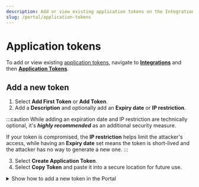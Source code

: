```yaml
---
description: Add or view existing application tokens on the Integrations page of the emnify Portal
slug: /portal/application-tokens
---
```


# Application tokens

<!-- markdownlint-disable MD029 -->

To add or view existing [application tokens](/glossary#application-tokens), navigate to [**Integrations**](https://portal.emnify.com/integrations) and then [**Application Tokens**](https://portal.emnify.com/integrations#application-tokens).

## Add a new token

1. Select **Add First Token** or **Add Token**.
2. Add a **Description** and optionally add an **Expiry date** or **IP restriction**.

:::caution
While adding an expiration date and IP restriction are technically optional, it's **_highly recommended_** as an additional security measure.

If your token is compromised, the **IP restriction** helps limit the attacker's access, while having an **Expiry date** set means the token is short-lived and the attacker has no way to generate a new one.
:::

3. Select **Create Application Token**.
4. Select **Copy Token** and paste it into a secure location for future use.

<details className="custom-details-troubleshooting">
  <summary>Show how to add a new token in the Portal</summary>

  Collapse the following sections or go to **Application Tokens**.  
  <img
    src={require('./assets/integrations-application-tokens.png').default}
    alt=""
  />

  Select **Add Token** or **Add First Token**.  

  <img
    src={require('./assets/application-tokens-add-first-token.png').default}
    alt=""
  />

  After choosing a descriptive label and optionally adding an **Expiry date** or **IP restriction**, select **Create Application Token**.  

  <img
    src={require('./assets/application-tokens-add-token-dialog.png').default}
    alt=""
  />

  This generates your token.
  Select **Copy Token** and paste it in a secure location for future use.

  **Warning**: the token can only be copied during this session.
  You can't retrieve it later in another session.

  <img
    src={require('./assets/token-created.png').default}
    alt=""
  />
</details>
